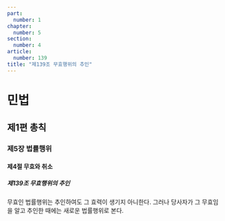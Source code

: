 ```yaml
---
part:
  number: 1
chapter:
  number: 5
section:
  number: 4
article:
  number: 139
title: "제139조 무효행위의 추인"
---
```

# 민법

## 제1편 총칙

### 제5장 법률행위

#### 제4절 무효와 취소

##### 제139조 무효행위의 추인

무효인 법률행위는 추인하여도 그 효력이 생기지 아니한다. 그러나 당사자가 그 무효임을 알고 추인한 때에는 새로운 법률행위로 본다.
